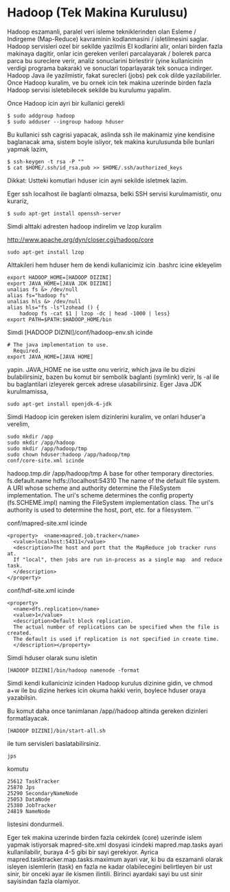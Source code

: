 # Hadoop (Tek Makina Kurulusu)

Hadoop eszamanli, paralel veri isleme tekniklerinden olan Esleme /
Indirgeme (Map-Reduce) kavraminin kodlanmasini / isletilmesini
saglar. Hadoop servisleri ozel bir sekilde yazilmis EI kodlarini alir,
onlari birden fazla makinaya dagitir, onlar icin gereken verileri
parcalayarak / bolerek parca parca bu sureclere verir, analiz
sonuclarini birlestirir (yine kullanicinin verdigi programa bakarak)
ve sonuclari toparlayarak tek sonuca indirger. Hadoop Java ile
yazilmistir, fakat surecleri (jobs) pek cok dilde yazilabilirler. Once
Hadoop kuralim, ve bu ornek icin tek makina uzerinde birden fazla
Hadoop servisi isletebilecek sekilde bu kurulumu yapalim.

Once Hadoop icin ayri bir kullanici gerekli

```
$ sudo addgroup hadoop
$ sudo adduser --ingroup hadoop hduser
```

Bu kullanici ssh cagrisi yapacak, aslinda ssh ile makinamiz yine kendisine baglanacak ama, sistem boyle isliyor, tek makina kurulusunda bile bunlari yapmak lazim, 

```
$ ssh-keygen -t rsa -P ""
$ cat $HOME/.ssh/id_rsa.pub >> $HOME/.ssh/authorized_keys
```

Dikkat: Ustteki komutlari hduser icin ayni sekilde isletmek lazim.  

Eger ssh localhost ile baglanti olmazsa, belki SSH servisi
kurulmamistir, onu kurariz,

```
$ sudo apt-get install openssh-server
```

Simdi alttaki adresten hadoop indirelim ve lzop kuralim

http://www.apache.org/dyn/closer.cgi/hadoop/core

```
sudo apt-get install lzop
```

Alttakileri hem hduser hem de kendi kullanicimiz icin .bashrc icine ekleyelim 

```
export HADOOP_HOME=[HADOOP DIZINI]
export JAVA_HOME=[JAVA JDK DIZINI]
unalias fs &> /dev/null
alias fs="hadoop fs"
unalias hls &> /dev/null
alias hls="fs -ls"lzohead () {
    hadoop fs -cat $1 | lzop -dc | head -1000 | less}
export PATH=$PATH:$HADOOP_HOME/bin
```

Simdi [HADOOP DIZINI]/conf/hadoop-env.sh icinde

```
# The java implementation to use.
  Required.
export JAVA_HOME=[JAVA HOME]
```

yapin. JAVA_HOME ne ise ustte onu veririz, which java ile bu dizini
bulabilirsiniz, bazen bu komut bir sembolik baglanti (symlink) verir,
ls -al ile bu baglantilari izleyerek gercek adrese
ulasabilirsiniz. Eger Java JDK kurulmamissa, 

```
sudo apt-get install openjdk-6-jdk
```

Simdi Hadoop icin gereken islem dizinlerini kuralim, ve onlari hduser'a verelim,

```
sudo mkdir /app
sudo mkdir /app/hadoop
sudo mkdir /app/hadoop/tmp 
sudo chown hduser:hadoop /app/hadoop/tmp
conf/core-site.xml icinde

```
  <property>
    <name>hadoop.tmp.dir</name>
    <value>/app/hadoop/tmp</value>
    <description>A base for other temporary directories.</description>
  </property>
  <property>
    <name>fs.default.name</name>
    <value>hdfs://localhost:54310</value>
    <description>The name of the default file system.
  A URI whose
    scheme and authority determine the FileSystem implementation.
  The
    uri's scheme determines the config property (fs.SCHEME.impl) naming
    the FileSystem implementation class.
  The uri's authority is used to
    determine the host, port, etc. for a filesystem.</description>
  </property>
```

conf/mapred-site.xml icinde

```
<property>  <name>mapred.job.tracker</name>
  <value>localhost:54311</value>
  <description>The host and port that the MapReduce job tracker runs  at.
  If "local", then jobs are run in-process as a single map  and reduce task.
  </description>
</property>
```

conf/hdf-site.xml icinde

```
<property>
  <name>dfs.replication</name>
  <value>1</value>
  <description>Default block replication.
  The actual number of replications can be specified when the file is created.
  The default is used if replication is not specified in create time.
  </description></property>
```

Simdi hduser olarak sunu isletin

```
[HADOOP DIZINI]/bin/hadoop namenode -format
```

Simdi kendi kullaniciniz icinden Hadoop kurulus dizinine gidin, ve
chmod a+w ile bu dizine herkes icin okuma hakki verin, boylece hduser
oraya yazabilsin. 

Bu komut daha once tanimlanan /app//hadoop altinda gereken dizinleri formatlayacak.

```
[HADOOP DIZINI]/bin/start-all.sh
```

ile tum servisleri baslatabilirsiniz.

```
jps
```

komutu

```
25612 TaskTracker
25870 Jps
25290 SecondaryNameNode
25053 DataNode
25380 JobTracker
24819 NameNode
```

listesini dondurmeli.

Eger tek makina uzerinde birden fazla cekirdek (core) uzerinde islem
yapmak istiyorsak mapred-site.xml dosyasi icindeki  mapred.map.tasks
ayari kullanilabilir, buraya 4-5 gibi bir sayi gerekiyor. Ayrica
mapred.tasktracker.map.tasks.maximum ayari var, ki bu da eszamanli
olarak isleyen islemlerin (task) en fazla ne kadar olabilecegini
belirtleyen bir ust sinir, bir onceki ayar ile kismen
ilintili. Birinci ayardaki sayi bu ust sinir sayisindan fazla
olamiyor.
